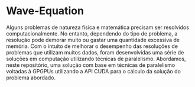 # Wave-Equation

Alguns problemas de natureza física e matemática precisam ser resolvidos computacionalmente. No entanto, dependendo do tipo de problema, a resolução pode demorar muito ou gastar uma quantidade excessiva de memória. Com o intuito de melhorar o desempenho das resoluções de problemas que utilizam muitos dados, foram desenvolvidas uma série de soluções em computação utilizando técnicas de paralelismo. Abordamos, neste repositório, uma solução com base em técnicas de paralelismo voltadas à GPGPUs utilizando a API CUDA para o cálculo da solução do problema abordado.
